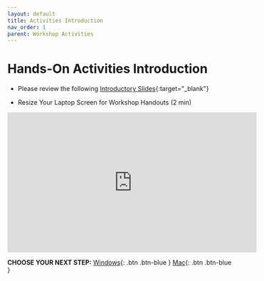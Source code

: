 ```yaml
---
layout: default
title: Activities Introduction
nav_order: 1
parent: Workshop Activities
---
```

# Hands-On Activities Introduction

- Please review the following [Introductory Slides](https://bit.ly/UVIC_DSC_NVIVO_ACTIVITY_2_PREZ){:target="_blank"}

- Resize Your Laptop Screen for Workshop Handouts (2 min)<br>
<iframe width="560" height="315" src="https://www.youtube.com/embed/Igk5hZUfzN0" title="YouTube video player" frameborder="0" allow="accelerometer; autoplay; clipboard-write; encrypted-media; gyroscope; picture-in-picture" allowfullscreen></iframe>

**CHOOSE YOUR NEXT STEP:**
[Windows](act-1-windows.html){: .btn .btn-blue }
[Mac](act-1-mac.html){: .btn .btn-blue }
